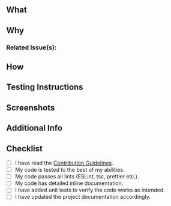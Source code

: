 <!--
Thanks for taking the time to submit a Pull Request.
Please make sure to review the [Contribution Guidelines](../DEVELOPMENT.md) before submitting your PR.
-->

## What
<!-- In a few words, what does this PR actually change -->

## Why
<!-- Why is this PR necessary? Please any existing previous issue(s) or PR(s) and include a short summary here, too. -->

### Related Issue(s):
<!-- E.g.
- Fixes | Closes | Part of: #123
-->

## How
<!-- How does your PR address the issue at hand? What are the implementation details? Please be specific. -->

## Testing Instructions
<!-- Please include step by step instructions on how to test this PR. -->
<!-- 1. Open a Post or Page. -->
<!-- 2. Insert a Heading Block. -->
<!-- 3. etc. -->

## Screenshots
<!-- Include relevant screenshots proving the PR works as intended. -->

## Additional Info
<!-- Please include any relevant logs, error output, etc -->

## Checklist
<!--
We encourage you to complete this checklist to the best of your abilities.
If you can't do everything, that's okay too.
Contributing Guidelines: https://github.com/rtCamp/snapwp/blob/develop/.github/CONTRIBUTING.md
-->

-   [ ] I have read the [Contribution Guidelines](../CONTRIBUTING.md).
-   [ ] My code is tested to the best of my abilities.
-   [ ] My code passes all lints (ESLint, tsc, prettier etc.).
-   [ ] My code has detailed inline documentation.
-   [ ] I have added unit tests to verify the code works as intended.
-   [ ] I have updated the project documentation accordingly.
